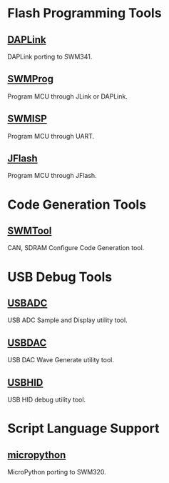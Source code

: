 # Flash Programming Tools
## [DAPLink](https://github.com/Synwit-Co-Ltd/DAPLink)
DAPLink porting to SWM341.

## [SWMProg](https://github.com/Synwit-Co-Ltd/SWMProg)
Program MCU through JLink or DAPLink.

## [SWMISP](https://github.com/Synwit-Co-Ltd/SWMISP)
Program MCU through UART.

## [JFlash](https://github.com/Synwit-Co-Ltd/JFlash)
Program MCU through JFlash.

# Code Generation Tools
## [SWMTool](https://github.com/Synwit-Co-Ltd/SWMTool)
CAN, SDRAM Configure Code Generation tool.

# USB Debug Tools
## [USBADC](https://github.com/Synwit-Co-Ltd/USBADC)
USB ADC Sample and Display utility tool.

## [USBDAC](https://github.com/Synwit-Co-Ltd/USBDAC)
USB DAC Wave Generate utility tool.

## [USBHID](https://github.com/Synwit-Co-Ltd/USBHID)
USB HID debug utility tool.

# Script Language Support
## [micropython](https://github.com/Synwit-Co-Ltd/micropython)
MicroPython porting to SWM320.
